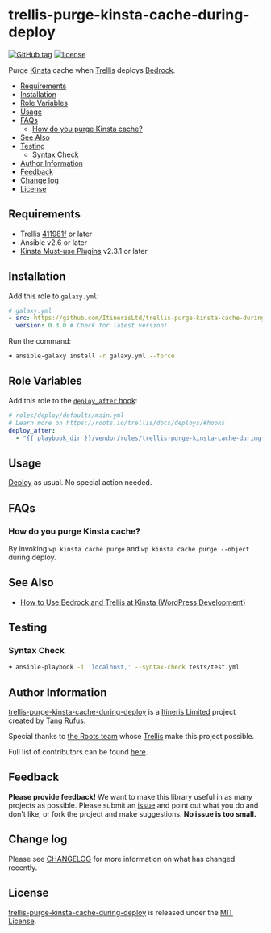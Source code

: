 # trellis-purge-kinsta-cache-during-deploy

[![GitHub tag](https://img.shields.io/github/tag/ItinerisLtd/trellis-purge-kinsta-cache-during-deploy.svg)](https://github.com/ItinerisLtd/trellis-purge-kinsta-cache-during-deploy/tags)
[![license](https://img.shields.io/github/license/ItinerisLtd/trellis-purge-kinsta-cache-during-deploy.svg)](https://github.com/ItinerisLtd/trellis-purge-kinsta-cache-during-deploy/blob/master/LICENSE)


Purge [Kinsta](https://bit.ly/2NWj3sg) cache when [Trellis](https://github.com/roots/trellis) deploys [Bedrock](https://github.com/roots/bedrock).

<!-- START doctoc generated TOC please keep comment here to allow auto update -->
<!-- DON'T EDIT THIS SECTION, INSTEAD RE-RUN doctoc TO UPDATE -->


- [Requirements](#requirements)
- [Installation](#installation)
- [Role Variables](#role-variables)
- [Usage](#usage)
- [FAQs](#faqs)
  - [How do you purge Kinsta cache?](#how-do-you-purge-kinsta-cache)
- [See Also](#see-also)
- [Testing](#testing)
  - [Syntax Check](#syntax-check)
- [Author Information](#author-information)
- [Feedback](#feedback)
- [Change log](#change-log)
- [License](#license)

<!-- END doctoc generated TOC please keep comment here to allow auto update -->

## Requirements

- Trellis [411981f](https://github.com/roots/trellis/commit/411981fb4a7ef9be079f50fbf317db9fc290e91b) or later
- Ansible v2.6 or later
- [Kinsta Must-use Plugins](https://kinsta.com/knowledgebase/kinsta-mu-plugin/) v2.3.1 or later

## Installation

Add this role to `galaxy.yml`:
```yaml
# galaxy.yml
- src: https://github.com/ItinerisLtd/trellis-purge-kinsta-cache-during-deploy
  version: 0.3.0 # Check for latest version!
```

Run the command:
```bash
➜ ansible-galaxy install -r galaxy.yml --force
```

## Role Variables

Add this role to the [`deploy_after` hook](https://roots.io/trellis/docs/deploys/#hooks):
```yaml
# roles/deploy/defaults/main.yml
# Learn more on https://roots.io/trellis/docs/deploys/#hooks
deploy_after:
  - "{{ playbook_dir }}/vendor/roles/trellis-purge-kinsta-cache-during-deploy/tasks/main.yml"
```

## Usage

[Deploy](https://roots.io/trellis/docs/deploys/#example) as usual. No special action needed.

## FAQs

### How do you purge Kinsta cache?

By invoking `wp kinsta cache purge` and `wp kinsta cache purge --object` during deploy.

## See Also

- [How to Use Bedrock and Trellis at Kinsta (WordPress Development)](https://bit.ly/2v8FW50)

## Testing

### Syntax Check

```bash
➜ ansible-playbook -i 'localhost,' --syntax-check tests/test.yml
```

## Author Information

[trellis-purge-kinsta-cache-during-deploy](https://github.com/ItinerisLtd/trellis-purge-kinsta-cache-during-deploy) is a [Itineris Limited](https://www.itineris.co.uk/) project created by [Tang Rufus](https://typist.tech).

Special thanks to [the Roots team](https://roots.io/about/) whose [Trellis](https://github.com/roots/trellis) make this project possible.

Full list of contributors can be found [here](https://github.com/ItinerisLtd/trellis-purge-kinsta-cache-during-deploy/graphs/contributors).

## Feedback

**Please provide feedback!** We want to make this library useful in as many projects as possible.
Please submit an [issue](https://github.com/ItinerisLtd/trellis-purge-kinsta-cache-during-deploy/issues/new) and point out what you do and don't like, or fork the project and make suggestions.
**No issue is too small.**

## Change log

Please see [CHANGELOG](./CHANGELOG.md) for more information on what has changed recently.

## License

[trellis-purge-kinsta-cache-during-deploy](https://github.com/ItinerisLtd/trellis-purge-kinsta-cache-during-deploy) is released under the [MIT License](https://opensource.org/licenses/MIT).
